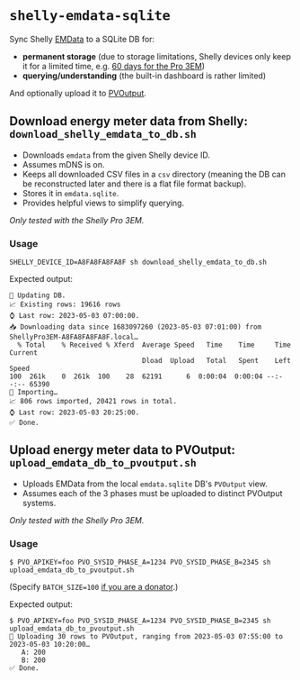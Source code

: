 # `shelly-emdata-sqlite`
Sync Shelly [EMData](https://shelly-api-docs.shelly.cloud/gen2/ComponentsAndServices/EMData/#csv-file-download) to a SQLite DB for:

- **permanent storage** (due to storage limitations, Shelly devices only keep it for a limited time, e.g. [60 days for the Pro 3EM](https://www.shelly.cloud/en/products/shop/pro-3-em))
- **querying/understanding** (the built-in dashboard is rather limited)

And optionally upload it to [PVOutput](https://pvoutput.org).

## Download energy meter data from Shelly: `download_shelly_emdata_to_db.sh`

- Downloads `emdata` from the given Shelly device ID.
- Assumes mDNS is on.
- Keeps all downloaded CSV files in a `csv` directory (meaning the DB can be reconstructed later and there is a flat file format backup).
- Stores it in `emdata.sqlite`.
- Provides helpful views to simplify querying.

_Only tested with the Shelly Pro 3EM._

### Usage

```
SHELLY_DEVICE_ID=A8FA8FA8FA8F sh download_shelly_emdata_to_db.sh 
````

Expected output:

```
🤖 Updating DB.
📈 Existing rows: 19616 rows
⌚️ Last row: 2023-05-03 07:00:00.
📥 Downloading data since 1683097260 (2023-05-03 07:01:00) from ShellyPro3EM-A8FA8FA8FA8F.local…
  % Total    % Received % Xferd  Average Speed   Time    Time     Time  Current
                                 Dload  Upload   Total   Spent    Left  Speed
100  261k    0  261k  100    28  62191      6  0:00:04  0:00:04 --:--:-- 65390
💾 Importing…
📈 806 rows imported, 20421 rows in total.
⌚️ Last row: 2023-05-03 20:25:00.
✅ Done.
````

## Upload energy meter data to PVOutput: `upload_emdata_db_to_pvoutput.sh` 

- Uploads EMData from the local `emdata.sqlite` DB's `PVOutput` view.
- Assumes each of the 3 phases must be uploaded to distinct PVOutput systems.

_Only tested with the Shelly Pro 3EM._

### Usage

```
$ PVO_APIKEY=foo PVO_SYSID_PHASE_A=1234 PVO_SYSID_PHASE_B=2345 sh upload_emdata_db_to_pvoutput.sh 
````

(Specify `BATCH_SIZE=100` [if you are a donator](https://pvoutput.org/help/donations.html#add-batch-status).)

Expected output:

```
$ PVO_APIKEY=foo PVO_SYSID_PHASE_A=1234 PVO_SYSID_PHASE_B=2345 sh upload_emdata_db_to_pvoutput.sh 
🤖 Uploading 30 rows to PVOutput, ranging from 2023-05-03 07:55:00 to 2023-05-03 10:20:00…
   A: 200
   B: 200
✅ Done.
````

